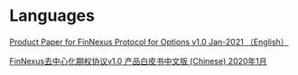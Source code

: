# Languages


[Product Paper for FinNexus Protocol for Options v1.0 Jan-2021 （English）](https://github.com/FinNexus/Pdfs/blob/master/Product%20Paper%20for%20FinNexus%20Protocol%20for%20Options%20v1.0%20%20Jan-2021.pdf)  

[FinNexus去中心化期权协议v1.0 产品白皮书中文版 (Chinese) 2020年1月](https://github.com/FinNexus/Pdfs/blob/master/FinNexus%E5%8E%BB%E4%B8%AD%E5%BF%83%E5%8C%96%E6%9C%9F%E6%9D%83%E5%8D%8F%E8%AE%AE%20v1.0%E4%BA%A7%E5%93%81%E7%99%BD%E7%9A%AE%E4%B9%A6%20Jan-2020.pdf)
